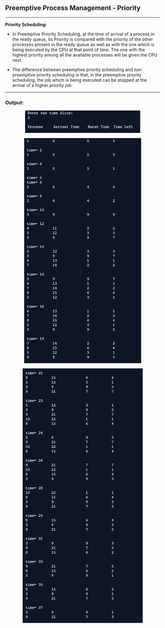 ## Preemptive Process Management - Priority

-----------------------------------------
**Priority Scheduling:**

* In Preemptive Priority Scheduling, at the time of arrival of a process in the ready queue, its Priority is compared with the priority of the other processes present in the ready queue as well as with the one which is being executed by the CPU at that point of time. The one with the highest priority among all the available processes will be given the CPU next.

* The difference between preemptive priority scheduling and non preemptive priority scheduling is that, in the preemptive priority scheduling, the job which is being executed can be stopped at the arrival of a higher priority job.


------------------------------------------
### Output:

<p align="center">
    <img src="./output/1.png">
</p>

<p align="center">
    <img src="./output/2.png">
</p>

<p align="center">
    <img src="./output/3.png">
</p>
